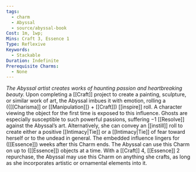 ```yaml
---
tags:
  - charm
  - Abyssal
  - source/abyssal-book
Cost: 1m, 1wp; 
Mins: Craft 3, Essence 1
Type: Reflexive
Keywords:
  - Stackable
Duration: Indefinite
Prerequisite Charms:
  - None
---
```

*The Abyssal artist creates works of haunting passion and heartbreaking beauty.*
Upon completing a [[Craft]] project to create a painting, sculpture, or similar work of art, the Abyssal imbues it with emotion, rolling a ({[[Charisma]] or [[Manipulation]]} + [[Craft]]) [[inspire]] roll. A character viewing the object for the first time is exposed to this influence. Ghosts are especially susceptible to such powerful passions, suffering −1 [[Resolve]] against the Abyssal’s art. Alternatively, she can convey an [[instill]] roll to create either a positive [[Intimacy|Tie]] or a [[Intimacy|Tie]] of fear toward herself or to the undead in general. The embedded influence lingers for ([[Essence]]) weeks after this Charm ends.
The Abyssal can use this Charm on up to ([[Essence]]) objects at a time.
With a [[Craft]] 4, [[Essence]] 2 repurchase, the Abyssal may use this Charm on anything she crafts, as long as she incorporates artistic or ornamental elements into it.